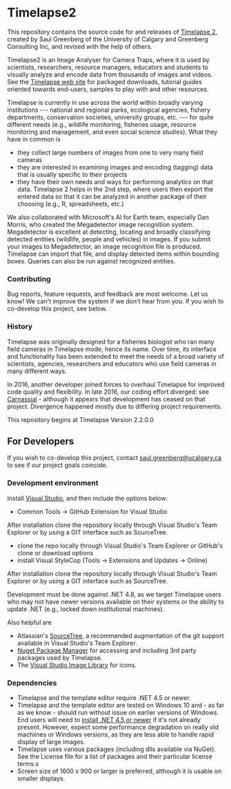 # Timelapse2
This repository contains the source code for and releases of [Timelapse 2](http://saul.cpsc.ucalgary.ca/timelapse/pmwiki.php?n=Main.HomePage), created by Saul Greenberg of the University of Calgary and Greenberg Consulting Inc, and revised with the help of others.

Timelapse2 is an Image Analyser for Camera Traps, where it is used by scientists, researchers, resource managers, educators and students to visually analyze and encode data from thousands of images and videos. See the [Timelapse web site](http://saul.cpsc.ucalgary.ca/timelapse/pmwiki.php?) for packaged downloads, tutorial guides oriented towards end-users, samples to play with and other resources.

Timelapse is currently in use across the world within broadly varying institutions --- national and regional parks, ecological agencies, fishery departments, conservation societies, university groups, etc. --- for quite different needs (e.g., wildlife monitoring, fisheries usage, resource monitoring and management, and even social science studies). What they have in common is
* they collect large numbers of images from one to very many field cameras
* they are interested in examining images and encoding (tagging) data that is usually specific to their projects
* they have their own needs and ways for performing analytics on that data.
Timelapse 2 helps in the 2nd step, where users then export the entered data so that it can be analyzed in another package of their choosing (e.g., R, spreadsheets, etc.)

We also collaborated with Microsoft's AI for Earth team, especially Dan Morris, who created the Megadetector image recognition system. Megadetector is excellent at detecting, locating and broadly classifying detected entities (wildlife, people and vehicles) in images. If you submit your images to Megadetector, an image recognition file is produced.  Timelapse can import that file, and display detected items within bounding boxes. Queries can also be run against recognized entities.

### Contributing

Bug reports, feature requests, and feedback are most welcome. Let us know! We can't improve the system if we don't hear from you. If you wish to co-develop this project, see below. 

### History
Timelapse was originally designed for a fisheries biologist who ran many field cameras in Timelapse mode, hence its name. Over time, its interface and functionality has been extended to meet the needs of a broad variety of scientists, agencies, researchers and educators who use field cameras in many different ways. 

In 2016, another developer joined forces to overhaul Timelapse for improved code quality and flexibility. In late 2016, our coding effort diverged: see [Carnassial](https://github.com/CascadesCarnivoreProject/Carnassial) - although it appears that development has ceased on that project. Divergence happened mostly due to differing project requirements.  

This repository begins at Timelapse Version 2.2.0.0

## For Developers
If you wish to co-develop this project, contact saul.greenberg@ucalgary.ca to see if our project goals coincide.

### Development environment
Install [Visual Studio](https://www.visualstudio.com/vs/), and then include the options below:

* Common Tools -> GitHub Extension for Visual Studio

After installation clone the repository locally through Visual Studio's Team Explorer or by using a GIT interface such as SourceTree.

* clone the repo locally through Visual Studio's Team Explorer or GitHub's clone or download options
* install Visual StyleCop (Tools -> Extensions and Updates -> Online)

After installation clone the repository locally through Visual Studio's Team Explorer or by using a GIT interface such as SourceTree.

Development must be done against .NET 4.8, as we target Timelapse users who may not have newer versions available on their systems or the ability to update .NET (e.g., locked down institutional machines).

Also helpful are

* Atlassian's [SourceTree](https://www.atlassian.com/software/sourcetree), a recommended augmentation of the git support available in Visual Studio's Team Explorer.
*  [Nuget Package Manager](https://docs.nuget.org/ndocs/guides/install-nuget#nuget-package-manager-in-visual-studio) for accessing and including 3rd party packages used by Timelapse.
* The [Visual Studio Image Library](https://msdn.microsoft.com/en-us/library/ms246582.aspx) for icons.

### Dependencies
* Timelapse and the template editor require .NET 4.5 or newer.
* Timelapse and the template editor are tested on Windows 10 and - as far as we know - should run without issue on earlier versions of Windows. End users will need to [install .NET 4.5 or newer](https://dotnet.microsoft.com/en-us/download/dotnet-framework/net48) if it's not already present. However, expect some performance degradation on really old machiines or Windows versions, as they are less able to handle rapid display of large images.
* Timelapse uses various packages (including dlls available via NuGet). See the License file for a list of packages and their particular license terms.s
* Screen size of 1600 x 900 or larger is preferred, although it is usable on smaller displays.

